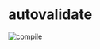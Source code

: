 # autovalidate
[![compile](https://github.com/colejdoud/autovalidate/actions/workflows/compile.yml/badge.svg)](https://github.com/colejdoud/autovalidate/actions/workflows/compile.yml)
